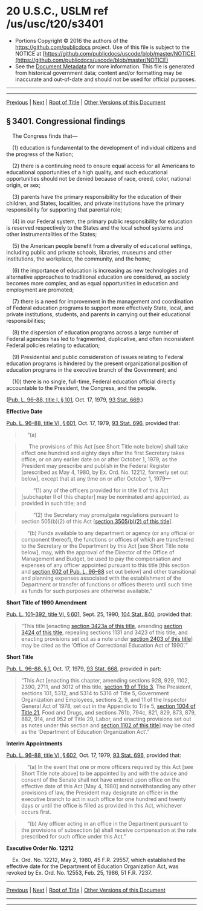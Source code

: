 ---
---

# 20 U.S.C., USLM ref /us/usc/t20/s3401

* Portions Copyright © 2016 the authors of the https://github.com/publicdocs project.
  Use of this file is subject to the NOTICE at [https://github.com/publicdocs/uscode/blob/master/NOTICE](https://github.com/publicdocs/uscode/blob/master/NOTICE)
* See the [Document Metadata](././../../../../..//README.md) for more information.
  This file is generated from historical government data; content and/or formatting may be inaccurate and out-of-date and should not be used for official purposes.

----------
----------

[Previous](./../../../../..//us/usc/t20/ch48/schI/m__us_usc_t20_ch48_schI.md) | [Next](./../../../../..//us/usc/t20/ch48/schI/m__us_usc_t20_s3402.md) | [Root of Title](./../../../../../) | [Other Versions of this Document](https://publicdocs.github.io/go/links?ns=uslm&ref=%2Fus%2Fusc%2Ft20%2Fs3401)

## § 3401. Congressional findings

    The Congress finds that—

    (1) education is fundamental to the development of individual citizens and the progress of the Nation;

    (2) there is a continuing need to ensure equal access for all Americans to educational opportunities of a high quality, and such educational opportunities should not be denied because of race, creed, color, national origin, or sex;

    (3) parents have the primary responsibility for the education of their children, and States, localities, and private institutions have the primary responsibility for supporting that parental role;

    (4) in our Federal system, the primary public responsibility for education is reserved respectively to the States and the local school systems and other instrumentalities of the States;

    (5) the American people benefit from a diversity of educational settings, including public and private schools, libraries, museums and other institutions, the workplace, the community, and the home;

    (6) the importance of education is increasing as new technologies and alternative approaches to traditional education are considered, as society becomes more complex, and as equal opportunities in education and employment are promoted;

    (7) there is a need for improvement in the management and coordination of Federal education programs to support more effectively State, local, and private institutions, students, and parents in carrying out their educational responsibilities;

    (8) the dispersion of education programs across a large number of Federal agencies has led to fragmented, duplicative, and often inconsistent Federal policies relating to education;

    (9) Presidential and public consideration of issues relating to Federal education programs is hindered by the present organizational position of education programs in the executive branch of the Government; and

    (10) there is no single, full-time, Federal education official directly accountable to the President, the Congress, and the people.

([Pub. L. 96–88, title I, § 101][/us/pl/96/88/s101], Oct. 17, 1979, [93 Stat. 669][/us/stat/93/669].)

 __Effective Date__ 

[Pub. L. 96–88, title VI, § 601][/us/pl/96/88/s601], Oct. 17, 1979, [93 Stat. 696][/us/stat/93/696], provided that:

>     “(a)

>      The provisions of this Act \[see Short Title note below\] shall take effect one hundred and eighty days after the first Secretary takes office, or on any earlier date on or after October 1, 1979, as the President may prescribe and publish in the Federal Register \[prescribed as May 4, 1980, by Ex. Ord. No. 12212, formerly set out below\], except that at any time on or after October 1, 1979—

>         “(1) any of the officers provided for in title II of this Act \[subchapter II of this chapter\] may be nominated and appointed, as provided in such title; and

>         “(2) the Secretary may promulgate regulations pursuant to section 505(b)(2) of this Act \[[section 3505(b)(2) of this title][/us/usc/t20/s3505/b/2]\].

>     “(b) Funds available to any department or agency (or any official or component thereof), the functions or offices of which are transferred to the Secretary or the Department by this Act \[see Short Title note below\], may, with the approval of the Director of the Office of Management and Budget, be used to pay the compensation and expenses of any officer appointed pursuant to this title \[this section and [section 602 of Pub. L. 96–88][/us/pl/96/88/s602] set out below\] and other transitional and planning expenses associated with the establishment of the Department or transfer of functions or offices thereto until such time as funds for such purposes are otherwise available.”

 __Short Title of 1990 Amendment__ 

[Pub. L. 101–392, title VI, § 601][/us/pl/101/392/s601], Sept. 25, 1990, [104 Stat. 840][/us/stat/104/840], provided that: 

> “This title \[enacting [section 3423a of this title][/us/usc/t20/s3423a], amending [section 3424 of this title][/us/usc/t20/s3424], repealing sections 1131 and 3423 of this title, and enacting provisions set out as a note under [section 2403 of this title][/us/usc/t20/s2403]\] may be cited as the ‘Office of Correctional Education Act of 1990’.”

 __Short Title__ 

[Pub. L. 96–88, § 1][/us/pl/96/88/s1], Oct. 17, 1979, [93 Stat. 668][/us/stat/93/668], provided in part: 

> “This Act \[enacting this chapter, amending sections 928, 929, 1102, 2390, 2711, and 3012 of this title, [section 19 of Title 3][/us/usc/t3/s19], The President, sections 101, 5312, and 5314 to 5316 of Title 5, Government Organization and Employees, sections 2, 9, and 11 of the Inspector General Act of 1978, set out in the Appendix to Title 5, [section 1004 of Title 21][/us/usc/t21/s1004], Food and Drugs, and sections 761b, 794c, 821, 829, 873, 879, 882, 914, and 952 of Title 29, Labor, and enacting provisions set out as notes under this section and [section 1102 of this title][/us/usc/t20/s1102]\] may be cited as the ‘Department of Education Organization Act’.”

 __Interim Appointments__ 

[Pub. L. 96–88, title VI, § 602][/us/pl/96/88/s602], Oct. 17, 1979, [93 Stat. 696][/us/stat/93/696], provided that:

>     “(a) In the event that one or more officers required by this Act \[see Short Title note above\] to be appointed by and with the advice and consent of the Senate shall not have entered upon office on the effective date of this Act \[May 4, 1980\] and notwithstanding any other provisions of law, the President may designate an officer in the executive branch to act in such office for one hundred and twenty days or until the office is filled as provided in this Act, whichever occurs first.

>     “(b) Any officer acting in an office in the Department pursuant to the provisions of subsection (a) shall receive compensation at the rate prescribed for such office under this Act.”

 __Executive Order No. 12212__ 

    Ex. Ord. No. 12212, May 2, 1980, 45 F.R. 29557, which established the effective date for the Department of Education Organization Act, was revoked by Ex. Ord. No. 12553, Feb. 25, 1986, 51 F.R. 7237.

----------

[Previous](./../../../../..//us/usc/t20/ch48/schI/m__us_usc_t20_ch48_schI.md) | [Next](./../../../../..//us/usc/t20/ch48/schI/m__us_usc_t20_s3402.md) | [Root of Title](./../../../../../) | [Other Versions of this Document](https://publicdocs.github.io/go/links?ns=uslm&ref=%2Fus%2Fusc%2Ft20%2Fs3401)

----------
----------

[/us/pl/96/88/s101]: https://publicdocs.github.io/go/links?ns=uslm&ref=%2Fus%2Fpl%2F96%2F88%2Fs101
[/us/stat/93/669]: https://publicdocs.github.io/go/links?ns=uslm&ref=%2Fus%2Fstat%2F93%2F669
[/us/pl/96/88/s601]: https://publicdocs.github.io/go/links?ns=uslm&ref=%2Fus%2Fpl%2F96%2F88%2Fs601
[/us/stat/93/696]: https://publicdocs.github.io/go/links?ns=uslm&ref=%2Fus%2Fstat%2F93%2F696
[/us/usc/t20/s3505/b/2]: https://publicdocs.github.io/go/links?ns=uslm&ref=%2Fus%2Fusc%2Ft20%2Fs3505%2Fb%2F2
[/us/pl/96/88/s602]: https://publicdocs.github.io/go/links?ns=uslm&ref=%2Fus%2Fpl%2F96%2F88%2Fs602
[/us/pl/101/392/s601]: https://publicdocs.github.io/go/links?ns=uslm&ref=%2Fus%2Fpl%2F101%2F392%2Fs601
[/us/stat/104/840]: https://publicdocs.github.io/go/links?ns=uslm&ref=%2Fus%2Fstat%2F104%2F840
[/us/usc/t20/s3423a]: https://publicdocs.github.io/go/links?ns=uslm&ref=%2Fus%2Fusc%2Ft20%2Fs3423a
[/us/usc/t20/s3424]: https://publicdocs.github.io/go/links?ns=uslm&ref=%2Fus%2Fusc%2Ft20%2Fs3424
[/us/usc/t20/s2403]: https://publicdocs.github.io/go/links?ns=uslm&ref=%2Fus%2Fusc%2Ft20%2Fs2403
[/us/pl/96/88/s1]: https://publicdocs.github.io/go/links?ns=uslm&ref=%2Fus%2Fpl%2F96%2F88%2Fs1
[/us/stat/93/668]: https://publicdocs.github.io/go/links?ns=uslm&ref=%2Fus%2Fstat%2F93%2F668
[/us/usc/t3/s19]: https://publicdocs.github.io/go/links?ns=uslm&ref=%2Fus%2Fusc%2Ft3%2Fs19
[/us/usc/t21/s1004]: https://publicdocs.github.io/go/links?ns=uslm&ref=%2Fus%2Fusc%2Ft21%2Fs1004
[/us/usc/t20/s1102]: https://publicdocs.github.io/go/links?ns=uslm&ref=%2Fus%2Fusc%2Ft20%2Fs1102
[/us/pl/96/88/s602]: https://publicdocs.github.io/go/links?ns=uslm&ref=%2Fus%2Fpl%2F96%2F88%2Fs602
[/us/stat/93/696]: https://publicdocs.github.io/go/links?ns=uslm&ref=%2Fus%2Fstat%2F93%2F696


